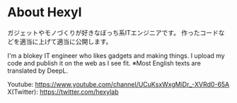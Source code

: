 # About Hexyl
ガジェットやモノづくりが好きなぼっち系ITエンジニアです。
作ったコードなどを適当に上げて適当に公開します。

I'm a blokey IT engineer who likes gadgets and making things.
I upload my code and publish it on the web as I see fit.
※Most English texts are translated by DeepL.

Youtube: https://www.youtube.com/channel/UCuKsxWxgMiDr_-XVRd0-65A
X(Twitter): https://twitter.com/hexylab
